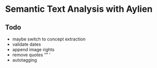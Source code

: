 # Semantic Text Analysis with Aylien

## Todo

- maybe switch to concept extraction
- validate dates
- append image rights
- remove quotes “” ’
- autotagging
